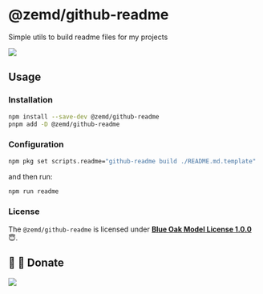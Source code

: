 # @zemd/github-readme

Simple utils to build readme files for my projects

[![](https://img.shields.io/@zemd/github-readme?color=%230000ff&labelColor=%23000)](https://www.npmjs.com/package/@zemd/github-readme)

## Usage

### Installation

```bash
npm install --save-dev @zemd/github-readme
pnpm add -D @zemd/github-readme
```

### Configuration

```bash
npm pkg set scripts.readme="github-readme build ./README.md.template"
```

and then run:

```bash
npm run readme
```

### License

The `@zemd/github-readme` is licensed under **[Blue Oak Model License 1.0.0](https://blueoakcouncil.org/license/1.0.0)** 😇.

## 💙 💛 Donate

[![](https://img.shields.io/static/v1?color=blue&label=UNITED24&message=support+Ukraine)](https://u24.gov.ua/)
